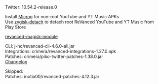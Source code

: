 Twitter: 10.54.2-release.0  

Install [Microg](https://github.com/ReVanced/GmsCore/releases) for non-root YouTube and YT Music APKs  
Use [zygisk-detach](https://github.com/j-hc/zygisk-detach) to detach root ReVanced YouTube and YT Music from Play Store  

[revanced-magisk-module](https://github.com/j-hc/revanced-magisk-module)
  
CLI: j-hc/revanced-cli-4.6.0-all.jar  
Integrations: crimera/revanced-integrations-1.27.0.apk  
Patches: crimera/piko-twitter-patches-1.38.0.jar  
[Changelog](https://github.com/crimera/piko/releases/tag/v1.38.0)  

Skipped:  
Patches: inotia00/revanced-patches-4.12.3.jar    
